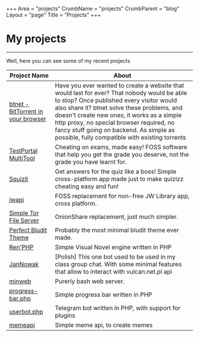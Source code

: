 +++
Area = "projects"
CrumbName = "projects"
CrumbParent = "blog"
Layout = "page"
Title = "Projects"
+++

# My projects

-------------------------------------------------
Well, here you can see some of my recent projects

| Project Name | About |
| ------------ | ----- |
| [btnet - BitTorrent in your browser](/projects/btnet) | Have you ever wanted to create a website that would last for ever? That nobody would be able to stop? Once published every visitor would also share it? btnet solve these problems, and doesn't create new ones, it works as a simple http proxy, no special browser required, no fancy stuff going on backend. As simple as possible, fully compatible with existing torrents |
| [TestPortal MultiTool](/projects/testportal-multitool) | Cheating on exams, made easy! FOSS software that help you get the grade you deserve, not the grade you have learnt for. |
| [Squizit](/projects/squizit) | Get answers for the quiz like a boss! Simple cross-platform app made just to make quizizz cheating easy and fun! |
| [jwapi](/projects/jwapi) | FOSS replacement for non-free JW Library app, cross platform. | 
| [Simple Tor File Server](/projects/simple-tor-file-server) | OnionShare replacement, just much simpler. |
| [Perfect Bludit Theme](https://git.mrcyjanek.net/mrcyjanek/Perfect-Bludit-Theme) | Probably the most minimal bludit theme ever made. |
| [Ren'PHP](https://github.com/MrCyjaneK/ren-php) | Simple Visual Novel engine written in PHP |
| [JanNowak](https://git.mrcyjanek.net/mrcyjanek/JanNowak) | \[Polish\] This one bot used to be used in my class group chat. With some minimal features that allow to interact with vulcan.net.pl api |
| [minweb](https://git.mrcyjanek.net/mrcyjanek/minweb) | Purerly bash web server. |
| [progress-bar.php](https://git.mrcyjanek.net/mrcyjanek/progress-bar.php) | Simple progress bar written in PHP |
| [userbot.php](/projects/userbot_php) | Telegram bot written in PHP, with support for plugins |
| [memeapi](https://git.mrcyjanek.net/mrcyjanek/memeapi) | Simple meme api, to create memes |
